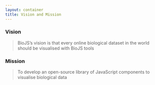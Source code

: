 ```yaml
---
layout: container
title: Vision and Mission
---
```


### Vision

> BioJS’s vision is that every online biological dataset in the world should be visualised with BioJS tools

### Mission

> To develop an open-source library of JavaScript components to visualise biological data
